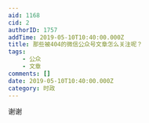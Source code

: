 ```yaml
---
aid: 1168
cid: 2
authorID: 1757
addTime: 2019-05-10T10:40:00.000Z
title: 那些被404的微信公众号文章怎么关注呢？
tags:
    - 公众
    - 文章
comments: []
date: 2019-05-10T10:40:00.000Z
category: 时政
---
```


谢谢
